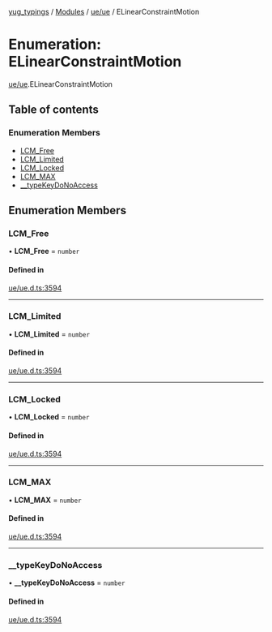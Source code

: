 [yug_typings](../README.md) / [Modules](../modules.md) / [ue/ue](../modules/ue_ue.md) / ELinearConstraintMotion

# Enumeration: ELinearConstraintMotion

[ue/ue](../modules/ue_ue.md).ELinearConstraintMotion

## Table of contents

### Enumeration Members

- [LCM\_Free](ue_ue.ELinearConstraintMotion.md#lcm_free)
- [LCM\_Limited](ue_ue.ELinearConstraintMotion.md#lcm_limited)
- [LCM\_Locked](ue_ue.ELinearConstraintMotion.md#lcm_locked)
- [LCM\_MAX](ue_ue.ELinearConstraintMotion.md#lcm_max)
- [\_\_typeKeyDoNoAccess](ue_ue.ELinearConstraintMotion.md#__typekeydonoaccess)

## Enumeration Members

### LCM\_Free

• **LCM\_Free** = `number`

#### Defined in

[ue/ue.d.ts:3594](https://github.com/YugMetaverse/yug_typings/blob/25cad34/ue/ue.d.ts#L3594)

___

### LCM\_Limited

• **LCM\_Limited** = `number`

#### Defined in

[ue/ue.d.ts:3594](https://github.com/YugMetaverse/yug_typings/blob/25cad34/ue/ue.d.ts#L3594)

___

### LCM\_Locked

• **LCM\_Locked** = `number`

#### Defined in

[ue/ue.d.ts:3594](https://github.com/YugMetaverse/yug_typings/blob/25cad34/ue/ue.d.ts#L3594)

___

### LCM\_MAX

• **LCM\_MAX** = `number`

#### Defined in

[ue/ue.d.ts:3594](https://github.com/YugMetaverse/yug_typings/blob/25cad34/ue/ue.d.ts#L3594)

___

### \_\_typeKeyDoNoAccess

• **\_\_typeKeyDoNoAccess** = `number`

#### Defined in

[ue/ue.d.ts:3594](https://github.com/YugMetaverse/yug_typings/blob/25cad34/ue/ue.d.ts#L3594)
